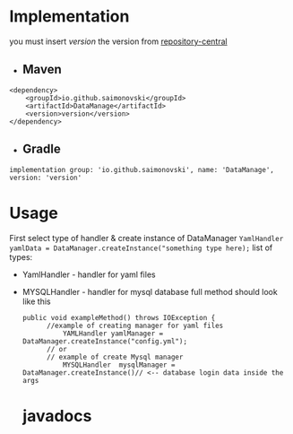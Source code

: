 # Implementation
you must insert *version* the version from [repository-central](https://central.sonatype.com/artifact/io.github.saimonovski/DataManage/versions)
-  ## Maven
```
<dependency>
    <groupId>io.github.saimonovski</groupId>
    <artifactId>DataManage</artifactId>
    <version>version</version>
</dependency>
```
-  ## Gradle
  ```
implementation group: 'io.github.saimonovski', name: 'DataManage', version: 'version'
```
# Usage
First select type of handler & create instance of DataManager 
`YamlHandler yamlData = DataManager.createInstance("something type here);`
list of types:
- YamlHandler - handler for yaml files
- MYSQLHandler - handler for mysql database
  full method should look like this
  ```
  public void exampleMethod() throws IOException {
        //example of creating manager for yaml files
            YAMLHandler yamlManager = DataManager.createInstance("config.yml");
        // or
        // example of create Mysql manager
            MYSQLHandler  mysqlManager = DataManager.createInstance()// <-- database login data inside the args
  ```

  # javadocs
  

